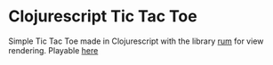# Clojurescript Tic Tac Toe

Simple Tic Tac Toe made in Clojurescript with the library [rum](https://github.com/tonsky/rum) for view rendering.
Playable [here](https://dany-kun.github.io/clojurescript-rum-tic-tac-toe/resources/public)